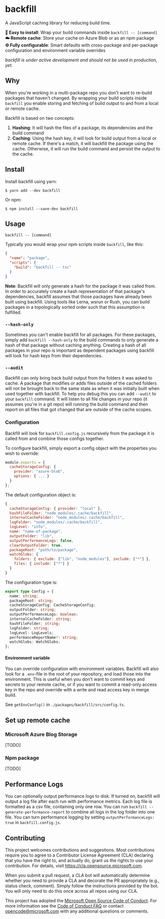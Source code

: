 # backfill

A JavaScript caching library for reducing build time.

**🔌 Easy to install**: Wrap your build commands inside
`backfill -- [command]`  
**☁️ Remote cache**: Store your cache on Azure Blob or as an npm package  
**⚙️ Fully configurable**: Smart defaults with cross-package and per-package
configuration and environment variable overrides

_backfill is under active development and should not be used in production,
yet._

## Why

When you're working in a multi-package repo you don't want to re-build packages
that haven't changed. By wrapping your build scripts inside `backfill` you
enable storing and fetching of build output to and from a local or remote cache.

Backfill is based on two concepts:

1. **Hashing**: It will hash the files of a package, its dependencies and the
   build command
2. **Caching**: Using the hash key, it will look for build output from a local
   or remote cache. If there's a match, it will backfill the package using the
   cache. Otherwise, it will run the build command and persist the output to the
   cache.

## Install

Install backfill using yarn:

```
$ yarn add --dev backfill
```

Or npm:

```
$ npm install --save-dev backfill
```

## Usage

```
backfill -- [command]
```

Typically you would wrap your npm scripts inside `backfill`, like this:

```json
{
  "name": "package",
  "scripts": {
    "build": "backfill -- tsc"
  }
}
```

**Note**: Backfill will only generate a hash for the package it was called from.
In order to accurately create a hash representation of that package's
dependencies, backfill assumes that those packages have already been built using
backfill. Using tools like Lerna, wsrun or Rush, you can build packages in a
topologically sorted order such that this assumption is fulfilled.

### `--hash-only`

Sometimes you can't enable backfill for all packages. For these packages, simply
add `backfill --hash-only` to the build commands to only generate a hash of that
package without caching anything. Creating a hash of all packages in your repo
is important as dependent packages using backfill will look for hash keys from
their dependencies.

### `--audit`

Backfill can only bring back build output from the folders it was asked to
cache. A package that modifies or adds files outside of the cached folders will
not be brought back to the same state as when it was initially built when used
together with backfill. To help you debug this you can add `--audit` to your
`backfill` command. It will listen to all file changes in your repo (it assumes
you're in a git repo) will running the build command and then report on all
files that got changed that are outside of the cache scopes.

### Configuration

Backfill will look for `backfill.config.js` recursively from the package it is
called from and combine those configs together.

To configure backfill, simply export a config object with the properties you
wish to override:

```js
module.exports = {
  cacheStorageConfig: {
    provider: "azure-blob",
    options: { ... }
  }
};
```

The default configuration object is:

```js
{
  cacheStorageConfig: { provider: "local" },
  hashFileFolder: "node_modules/.cache/backfill",
  internalCacheFolder: "node_modules/.cache/backfill",
  logFolder: "node_modules/.cache/backfill",
  logLevel: "info",
  name: "name-of-package",
  outputFolder: "lib",
  outputPerformanceLogs: false,
  clearOutputFolder: true,
  packageRoot: "path/to/package",
  watchGlobs: {
    folders: { exclude: ["lib", "node_modules"], include: ["*"] },
    files: { include: ["*"] }
  }
}

```

The configuration type is:

```ts
export type Config = {
  name: string;
  packageRoot: string;
  cacheStorageConfig: CacheStorageConfig;
  outputFolder: string;
  outputPerformanceLogs: boolean;
  internalCacheFolder: string;
  hashFileFolder: string;
  logFolder: string;
  logLevel: LogLevels;
  performanceReportName?: string;
  watchGlobs: WatchGlobs;
};
```

#### Environment variable

You can override configuration with environment variables. Backfill will also
look for a `.env`-file in the root of your repository, and load those into the
environment. This is useful when you don't want to commit keys and secrets to
your remote cache, or if you want to commit a read-only access key in the repo
and override with a write and read access key in merge build.

See `getEnvConfig()` in `./packages/backfill/src/config.ts`.

## Set up remote cache

### Microsoft Azure Blog Storage

[TODO]

### Npm package

[TODO]

## Performance Logs

You can optionally output performance logs to disk. If turned on, backfill will
output a log file after each run with performance metrics. Each log file is
formatted as a csv file, containing only one row. You can run
`backfill --generate-performance-report` to combine all logs in the log folder
into one file. You can turn performance logging by setting
`outputPerformanceLogs: true` in `backfill.config.js`.

## Contributing

This project welcomes contributions and suggestions. Most contributions require
you to agree to a Contributor License Agreement (CLA) declaring that you have
the right to, and actually do, grant us the rights to use your contribution. For
details, visit https://cla.opensource.microsoft.com.

When you submit a pull request, a CLA bot will automatically determine whether
you need to provide a CLA and decorate the PR appropriately (e.g., status check,
comment). Simply follow the instructions provided by the bot. You will only need
to do this once across all repos using our CLA.

This project has adopted the
[Microsoft Open Source Code of Conduct](https://opensource.microsoft.com/codeofconduct/).
For more information see the
[Code of Conduct FAQ](https://opensource.microsoft.com/codeofconduct/faq/) or
contact [opencode@microsoft.com](mailto:opencode@microsoft.com) with any
additional questions or comments.
